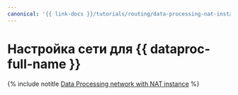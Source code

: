 ```yaml
---
canonical: '{{ link-docs }}/tutorials/routing/data-processing-nat-instance'
---
```


# Настройка сети для {{ dataproc-full-name }}

{% include notitle [Data Processing network with NAT instance](../../_tutorials/routing/data-processing-nat-instance.md) %}
